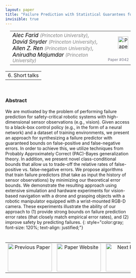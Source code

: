 ```yaml
---
layout: paper
title: "Failure Prediction with Statistical Guarantees for Vision-Based Robot Control"
invisible: true
---
```

<head>
<style>
* {
  box-sizing: border-box;
}

#myInput {
  background-position: 10px 10px;
  background-repeat: no-repeat;
  width: 100%;
  font-size: 100%;
  padding: 12px 20px 12px 40px;
  border: 1px solid #ddd;
  margin-bottom: 12px;
}

#myTable, #myTableA {
  border-collapse: collapse;
  width: 100%;
  border: 1px solid #ddd;
  font-size: 100%;
}

#myTable th, #myTable td, #myTableA th, #myTableA td {
  text-align: left;
  padding: 12px;
}

#myTable tr, #myTableA tr {
  border-bottom: 1px solid #ddd;
}

#myTable tr.header, #myTable tr:hover, #myTableA tr.header, #myTableA tr:hover {
  background-color: #f1f1f1;
}


#eventcounter1 a {
    font-size: 12px;
    color: #ffffff;
    display: block;
}

#eventcounter1 a:hover {
    text-decoration: none;
}

#eventcounter2 a {
    font-size: 12px;
    color: #ffffff;
    display: block;
}

#eventcounter2 a:hover {
    text-decoration: none;
}

</style>
</head>

<table width = "95%" style="padding-left: 15px; margin-left: auto; margin-right: 10px;">
<tr><td style = "vertical-align: top; padding-right: 25px;" rowspan="2">
<span style="color:black; font-size: 110%;"><i>
Alec Farid <span style="color:gray; font-size: 85%">(Princeton University)</span><span style="color:gray; font-size: 100%">,</span><br>
David Snyder <span style="color:gray; font-size: 85%">(Princeton University)</span><span style="color:gray; font-size: 100%">,</span><br>
Allen Z. Ren <span style="color:gray; font-size: 85%">(Princeton University)</span><span style="color:gray; font-size: 100%">,</span><br>
Anirudha Majumdar <span style="color:gray; font-size: 85%">(Princeton University)</span>
</i></span>
</td>

<td style="text-align: right;"><a href="http://www.roboticsproceedings.org/rss18/p042.pdf"><img src="{{ site.baseurl }}/images/paper_link.png" alt="Paper Website" width = "33"  height = "40"/></a><br></td>
</tr>
<tr>
<td style="color:#777789; text-align:right; font-size: 75%; margin-right:10px;">Paper&nbsp;#042</td>
</tr>
</table>

<table width="80%" style="margin-top: 20px; margin-left: auto; margin-right: auto;">
  <tr>
    <td style="text-align:center;">6. Short talks</td>
  </tr>
</table>
<br>


### Abstract
We are motivated by the problem of performing failure prediction for safety-critical robotic systems with high-dimensional sensor observations (e.g., vision). Given access to a black-box control policy (e.g., in the form of a neural network) and a dataset of training environments, we present an approach for synthesizing a failure predictor with guaranteed bounds on false-positive and false-negative errors. In order to achieve this, we utilize techniques from Probably Approximately Correct (PAC)-Bayes generalization theory. In addition, we present novel class-conditional bounds that allow us to trade-off the relative rates of false-positive vs. false-negative errors. We propose algorithms that train failure predictors (that take as input the history of sensor observations) by minimizing our theoretical error bounds. We demonstrate the resulting approach using extensive simulation and hardware experiments for vision-based navigation with a drone and grasping objects with a robotic manipulator equipped with a wrist-mounted RGB-D camera. These experiments illustrate the ability of our approach to (1) provide strong bounds on failure prediction error rates (that closely match empirical error rates), and (2) improve safety by predicting failures.
{: style="color:gray; font-size: 120%; text-align: justified;"}


<table width="100%" style="margin-top:40px;">
<tr>
    <td style="width: 30%; text-align: center;"><a href="{{ site.baseurl }}/program/papers/041/">
<img src="{{ site.baseurl }}/images/previous_paper_icon.png"
       alt="Previous Paper" width = "142"  height = "90"/> 
</a> </td>
<td style="text-align: center;"><a href="{{ site.baseurl }}/program/papers">
<img src="{{ site.baseurl }}/images/overview_icon.png"
       alt="Paper Website" width = "142"  height = "90"/> 
</a> </td>
    <td style="width: 30%; text-align: center;"><a href="{{ site.baseurl }}/program/papers/043/">
    <img src="{{ site.baseurl }}/images/next_paper_icon.png"
        alt="Next Paper" width = "142"  height = "90"/>
    </a></td>
</tr>
</table>
